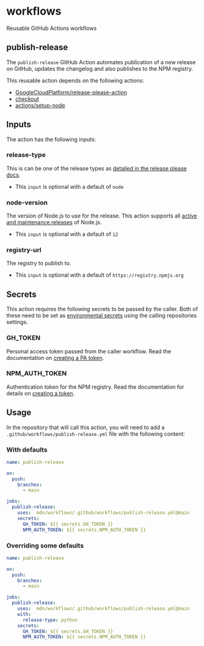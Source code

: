 # workflows
Reusable GitHub Actions workflows

## publish-release

The `publish-release` GitHub Action automates publication of a new release on GitHub, updates the changelog and also publishes to the NPM registry.

This reusable action depends on the following actions:

- [GoogleCloudPlatform/release-please-action](https://github.com/googleapis/release-please)
- [checkout](https://github.com/marketplace/actions/checkout)
- [actions/setup-node](https://github.com/actions/setup-node)

## Inputs

The action has the following inputs:
### release-type

This is can be one of the release types as [detailed in the release please docs](https://github.com/googleapis/release-please#release-types-supported).

- This `input` is optional with a default of `node`

### node-version

The version of Node.js to use for the release. This action supports all [active and maintenance releases](https://nodejs.org/en/about/releases/) of Node.js.

- This `input` is optional with a default of `12`

### registry-url

The registry to publish to.

- This `input` is optional with a default of `https://registry.npmjs.org`

## Secrets

This action requires the following secrets to be passed by the caller. Both of these need to be set as [environmental secrets](https://docs.github.com/en/actions/security-guides/encrypted-secrets#creating-encrypted-secrets-for-a-repository) using the calling repositories settings.

### GH_TOKEN

Personal access token passed from the caller workflow. Read the documentation on [creating a PA token](https://docs.github.com/en/github/authenticating-to-github/creating-a-personal-access-token).

### NPM_AUTH_TOKEN

Authentication token for the NPM registry. Read the documentation for details on [creating a token](https://docs.npmjs.com/creating-and-viewing-access-tokens).

## Usage

In the repository that will call this action, you will need to add a `.github/workflows/publish-release.yml` file with the following content:

### With defaults

```yml
name: publish-release

on:
  push:
    branches:
      - main

jobs:
  publish-release:
    uses:  mdn/workflows/.github/workflows/publish-release.yml@main
    secrets:
      GH_TOKEN: ${{ secrets.GH_TOKEN }}
      NPM_AUTH_TOKEN: ${{ secrets.NPM_AUTH_TOKEN }}
```

### Overriding some defaults

```yml
name: publish-release

on:
  push:
    branches:
      - main

jobs:
  publish-release:
    uses:  mdn/workflows/.github/workflows/publish-release.yml@main
    with:
      release-type: python
    secrets:
      GH_TOKEN: ${{ secrets.GH_TOKEN }}
      NPM_AUTH_TOKEN: ${{ secrets.NPM_AUTH_TOKEN }}
```
